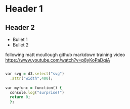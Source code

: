 # Header 1

## Header 2

* Bullet 1
* Bullet 2

following matt mcullough github markdown training video https://www.youtube.com/watch?v=p8yKoPaDqiA
```ruby

var svg = d3.select("svg")
  .attr("width",400);
  
var myfunc = function() {
  console.log("surprise!")
  return 0;
  };
```
